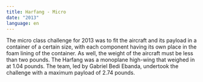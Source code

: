 ```yaml
---
title: Harfang - Micro
date: "2013"
language: en
---
```

The micro class challenge for 2013 was to fit the aircraft and its payload in a container of a certain size, with each component having its own place in the foam lining of the container. As well, the weight of the aircraft must be less than two pounds. The Harfang was a monoplane high-wing that weighed in at 1.04 pounds. The team, led by Gabriel Bedi Ebanda, undertook the challenge with a maximum payload of 2.74 pounds.